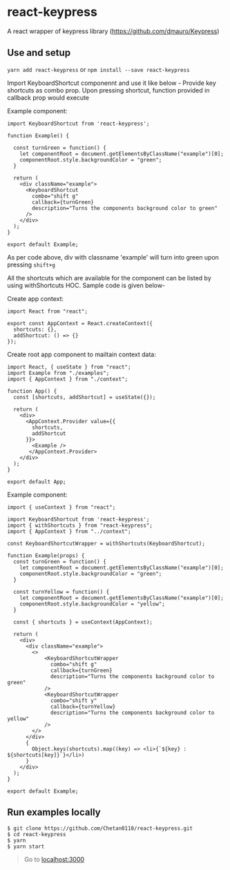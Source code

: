 # react-keypress
A react wrapper of keypress library (https://github.com/dmauro/Keypress)

## Use and setup

`yarn add react-keypress` or `npm install --save react-keypress`

Import KeyboardShortcut componennt and use it like below -
Provide key shortcuts as combo prop. Upon pressing shortcut, function provided in callback prop would execute

Example component:

```
import KeyboardShortcut from 'react-keypress';

function Example() {
  
  const turnGreen = function() {
    let componentRoot = document.getElementsByClassName("example")[0];
    componentRoot.style.backgroundColor = "green";
  }

  return (
    <div className="example">
      <KeyboardShortcut
        combo="shift g"
        callback={turnGreen}
        description="Turns the components background color to green"
      />
    </div>
  );
}

export default Example;
```

As per code above, div with classname 'example' will turn into green upon pressing `shift+g`

All the shortcuts which are available for the component can be listed by using withShortcuts HOC.
Sample code is given below-

Create app context:

```
import React from "react";

export const AppContext = React.createContext({
  shortcuts: {},
  addShortcut: () => {}
});
```

Create root app component to mailtain context data:

```
import React, { useState } from "react";
import Example from "./examples";
import { AppContext } from "./context";

function App() {
  const [shortcuts, addShortcut] = useState({});
  
  return (
    <div>
      <AppContext.Provider value={{
        shortcuts,
        addShortcut
      }}>
        <Example />
       </AppContext.Provider>
    </div>
  );
}

export default App;
```

Example component:

```
import { useContext } from "react";

import KeyboardShortcut from 'react-keypress';
import { withShortcuts } from "react-keypress";
import { AppContext } from "../context";

const KeyboardShortcutWrapper = withShortcuts(KeyboardShortcut);

function Example(props) {
  const turnGreen = function() {
    let componentRoot = document.getElementsByClassName("example")[0];
    componentRoot.style.backgroundColor = "green";
  }

  const turnYellow = function() {
    let componentRoot = document.getElementsByClassName("example")[0];
    componentRoot.style.backgroundColor = "yellow";
  }

  const { shortcuts } = useContext(AppContext);

  return (
    <div>
      <div className="example">
        <>
            <KeyboardShortcutWrapper 
              combo="shift g"
              callback={turnGreen}
              description="Turns the components background color to green"
            />
            <KeyboardShortcutWrapper
              combo="shift y"
              callback={turnYellow}
              description="Turns the components background color to yellow"
            />
        </>
      </div>
      {
        Object.keys(shortcuts).map((key) => <li>{`${key} : ${shortcuts[key]}`}</li>)
      }
    </div>
  );
}

export default Example;
```

## Run examples locally

```
$ git clone https://github.com/Chetan0110/react-keypress.git
$ cd react-keypress
$ yarn
$ yarn start
```

> Go to [localhost:3000](localhost:3000)

